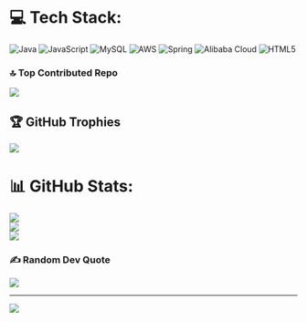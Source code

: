 
# 💻 Tech Stack:
![Java](https://img.shields.io/badge/java-%23ED8B00.svg?style=for-the-badge&logo=openjdk&logoColor=white) ![JavaScript](https://img.shields.io/badge/javascript-%23323330.svg?style=for-the-badge&logo=javascript&logoColor=%23F7DF1E) ![MySQL](https://img.shields.io/badge/mysql-4479A1.svg?style=for-the-badge&logo=mysql&logoColor=white) ![AWS](https://img.shields.io/badge/AWS-%23FF9900.svg?style=for-the-badge&logo=amazon-aws&logoColor=white) ![Spring](https://img.shields.io/badge/spring-%236DB33F.svg?style=for-the-badge&logo=spring&logoColor=white) ![Alibaba Cloud](https://img.shields.io/badge/AlibabaCloud-%23FF6701.svg?style=for-the-badge&logo=alibabacloud&logoColor=white) ![HTML5](https://img.shields.io/badge/html5-%23E34F26.svg?style=for-the-badge&logo=html5&logoColor=white) 

### 🔝 Top Contributed Repo
![](https://github-contributor-stats.vercel.app/api?username=xingfudeshi&limit=5&theme=dark&combine_all_yearly_contributions=true)

## 🏆 GitHub Trophies
![](https://github-profile-trophy.vercel.app/?username=xingfudeshi&theme=slateorange&no-frame=false&no-bg=false&margin-w=4)

# 📊 GitHub Stats:
![](https://github-readme-stats.vercel.app/api?username=xingfudeshi&theme=react&hide_border=false&include_all_commits=false&count_private=false)<br/>
![](https://nirzak-streak-stats.vercel.app/?user=xingfudeshi&theme=react&hide_border=false)<br/>
![](https://github-readme-stats.vercel.app/api/top-langs/?username=xingfudeshi&theme=react&hide_border=false&include_all_commits=false&count_private=false&layout=compact)

### ✍️ Random Dev Quote
![](https://quotes-github-readme.vercel.app/api?type=horizontal&theme=radical)

---
[![](https://visitcount.itsvg.in/api?id=xingfudeshi&icon=0&color=0)](https://visitcount.itsvg.in)

<!-- Proudly created with GPRM ( https://gprm.itsvg.in ) -->
